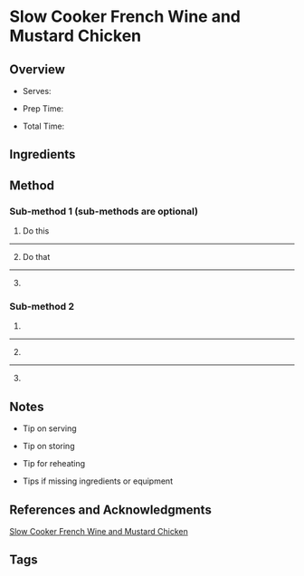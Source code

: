 # Slow Cooker French Wine and Mustard Chicken

## Overview

- Serves:

- Prep Time:

- Total Time:

## Ingredients



## Method

### Sub-method 1 (sub-methods are optional)

1. Do this
---
2. Do that
---
3.

### Sub-method 2

1.
---
2.
---
3.

## Notes

- Tip on serving

- Tip on storing

- Tip for reheating

- Tips if missing ingredients or equipment

## References and Acknowledgments

[Slow Cooker French Wine and Mustard Chicken](https://www.halfbakedharvest.com/slow-cooker-french-wine-and-mustard-chicken/#bo-recipe)

## Tags


